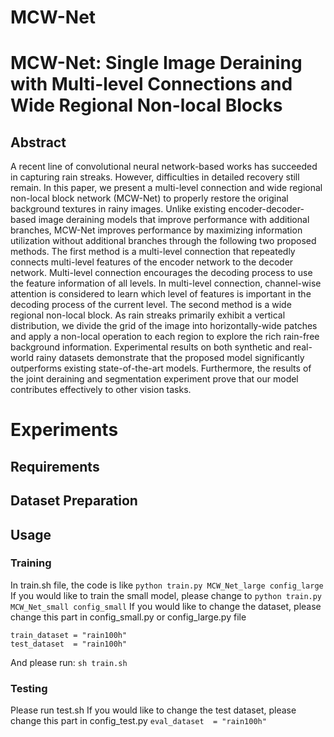 # MCW-Net



# MCW-Net: Single Image Deraining with Multi-level Connections and Wide Regional Non-local Blocks

## Abstract

A recent line of convolutional neural network-based works has succeeded in capturing rain streaks. However, difficulties in detailed recovery still remain. In this paper, we present a multi-level connection and wide regional non-local block network (MCW-Net) to properly restore the original background textures in rainy images. Unlike existing encoder-decoder-based image deraining models that improve performance with additional branches, MCW-Net improves performance by maximizing information utilization without additional branches through the following two proposed methods. The first method is a multi-level connection that repeatedly connects multi-level features of the encoder network to the decoder network. Multi-level connection encourages the decoding process to use the feature information of all levels. In multi-level connection, channel-wise attention is considered to learn which level of features is important in the decoding process of the current level. The second method is a wide regional non-local block. As rain streaks primarily exhibit a vertical distribution, we divide the grid of the image into horizontally-wide patches and apply a non-local operation to each region to explore the rich rain-free background information. Experimental results on both synthetic and real-world rainy datasets demonstrate that the proposed model significantly outperforms existing state-of-the-art models. Furthermore, the results of the joint deraining and segmentation experiment prove that our model contributes effectively to other vision tasks.



# Experiments
## Requirements


## Dataset Preparation

## Usage

### Training
In train.sh file, the code is like
``` python train.py MCW_Net_large config_large ```
If you would like to train the small model, please change to 
``` python train.py MCW_Net_small config_small ```
If you would like to change the dataset, please change this part in config_small.py or config_large.py file
``` 
train_dataset = "rain100h"
test_dataset  = "rain100h"
``` 

And please run: 
``` sh train.sh ```

### Testing 
Please run test.sh 
If you would like to change the test dataset, please change this part in config_test.py
``` eval_dataset  = "rain100h"   ```
